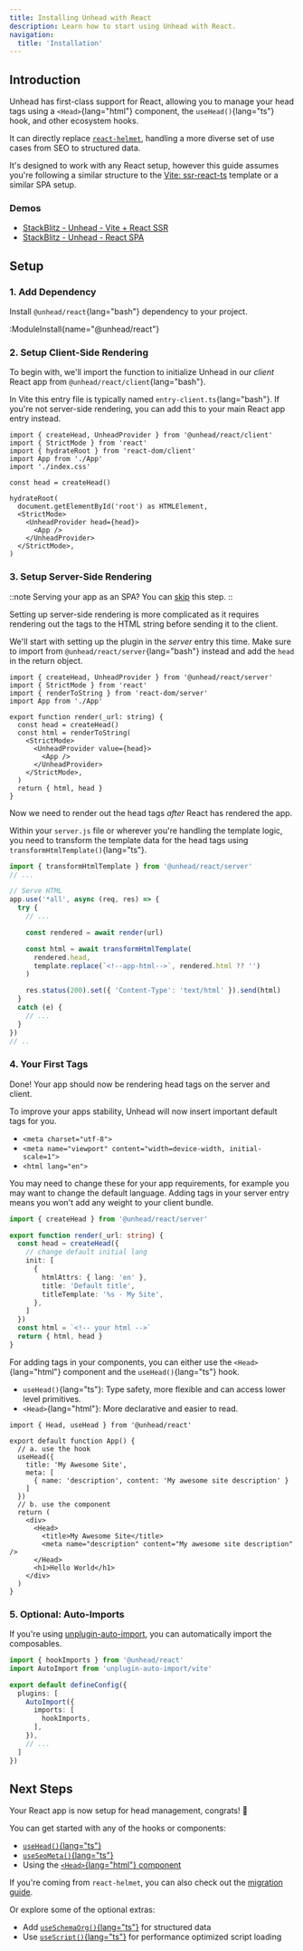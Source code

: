```yaml
---
title: Installing Unhead with React
description: Learn how to start using Unhead with React.
navigation:
  title: 'Installation'
---
```


## Introduction

Unhead has first-class support for React, allowing you to manage your head tags using a `<Head>`{lang="html"} component, the `useHead()`{lang="ts"} hook, and other ecosystem hooks.

It can directly replace [`react-helmet`](https://github.com/nfl/react-helmet), handling a more diverse set of use cases from SEO to structured data.

It's designed to work with any React setup, however this guide assumes you're following a similar structure to the [Vite: ssr-react-ts](https://github.com/bluwy/create-vite-extra/tree/master/template-ssr-react-ts) template
or a similar SPA setup.

### Demos

- [StackBlitz - Unhead - Vite + React SSR](https://stackblitz.com/edit/github-5hqsxyid)
- [StackBlitz - Unhead - React SPA](https://stackblitz.com/edit/vitejs-vite-ggqxj5nx)

## Setup

### 1. Add Dependency

Install `@unhead/react`{lang="bash"} dependency to your project.

:ModuleInstall{name="@unhead/react"}

### 2. Setup Client-Side Rendering

To begin with, we'll import the function to initialize Unhead in our _client_ React app from `@unhead/react/client`{lang="bash"}.

In Vite this entry file is typically named `entry-client.ts`{lang="bash"}. If you're not server-side rendering, you can add this to your main React app entry instead.

```tsx {1,7,12,14} [src/entry-client.ts]
import { createHead, UnheadProvider } from '@unhead/react/client'
import { StrictMode } from 'react'
import { hydrateRoot } from 'react-dom/client'
import App from './App'
import './index.css'

const head = createHead()

hydrateRoot(
  document.getElementById('root') as HTMLElement,
  <StrictMode>
    <UnheadProvider head={head}>
      <App />
    </UnheadProvider>
  </StrictMode>,
)
```

### 3. Setup Server-Side Rendering

::note
Serving your app as an SPA? You can [skip](#4-your-first-tags) this step.
::

Setting up server-side rendering is more complicated as it requires rendering out the tags to the HTML string before sending it to the client.

We'll start with setting up the plugin in the _server_ entry this time. Make sure to import from `@unhead/react/server`{lang="bash"} instead
and add the `head` in the return object.

```tsx {1,7,10,12,15} [src/entry-server.ts]
import { createHead, UnheadProvider } from '@unhead/react/server'
import { StrictMode } from 'react'
import { renderToString } from 'react-dom/server'
import App from './App'

export function render(_url: string) {
  const head = createHead()
  const html = renderToString(
    <StrictMode>
      <UnheadProvider value={head}>
        <App />
      </UnheadProvider>
    </StrictMode>,
  )
  return { html, head }
}
```

Now we need to render out the head tags _after_ React has rendered the app.

Within your `server.js` file or wherever you're handling the template logic, you need to transform the template data
for the head tags using `transformHtmlTemplate()`{lang="ts"}.

```ts {1,9-14} [server.ts]
import { transformHtmlTemplate } from '@unhead/react/server'
// ...

// Serve HTML
app.use('*all', async (req, res) => {
  try {
    // ...

    const rendered = await render(url)

    const html = await transformHtmlTemplate(
      rendered.head,
      template.replace(`<!--app-html-->`, rendered.html ?? '')
    )

    res.status(200).set({ 'Content-Type': 'text/html' }).send(html)
  }
  catch (e) {
    // ...
  }
})
// ..
```

### 4. Your First Tags

Done! Your app should now be rendering head tags on the server and client.

To improve your apps stability, Unhead will now insert important default tags for you.

- `<meta charset="utf-8">`
- `<meta name="viewport" content="width=device-width, initial-scale=1">`
- `<html lang="en">`

You may need to change these for your app requirements, for example you may want to change the default language. Adding
tags in your server entry means you won't add any weight to your client bundle.

```ts {2,6-8} [src/entry-server.ts]
import { createHead } from '@unhead/react/server'

export function render(_url: string) {
  const head = createHead({
    // change default initial lang
    init: [
      {
        htmlAttrs: { lang: 'en' },
        title: 'Default title',
        titleTemplate: '%s - My Site',
      },
    ]
  })
  const html = `<!-- your html -->`
  return { html, head }
}
```

For adding tags in your components, you can either use the `<Head>`{lang="html"} component and the `useHead()`{lang="ts"} hook.

- `useHead()`{lang="ts"}: Type safety, more flexible and can access lower level primitives.
- `<Head>`{lang="html"}: More declarative and easier to read.

```tsx [App.tsx]
import { Head, useHead } from '@unhead/react'

export default function App() {
  // a. use the hook
  useHead({
    title: 'My Awesome Site',
    meta: [
      { name: 'description', content: 'My awesome site description' }
    ]
  })
  // b. use the component
  return (
    <div>
      <Head>
        <title>My Awesome Site</title>
        <meta name="description" content="My awesome site description" />
      </Head>
      <h1>Hello World</h1>
    </div>
  )
}
```

### 5. Optional: Auto-Imports

If you're using  [unplugin-auto-import](https://github.com/antfu/unplugin-auto-import), you can automatically import the composables.

```ts [vite.config.ts]
import { hookImports } from '@unhead/react'
import AutoImport from 'unplugin-auto-import/vite'

export default defineConfig({
  plugins: [
    AutoImport({
      imports: [
        hookImports,
      ],
    }),
    // ...
  ]
})
```

## Next Steps

Your React app is now setup for head management, congrats! 🎉

You can get started with any of the hooks or components:
- [`useHead()`{lang="ts"}](/docs/head/api/composables/use-head)
- [`useSeoMeta()`{lang="ts"}](/docs/head/api/composables/use-seo-meta)
- Using the [`<Head>`{lang="html"} component](/docs/react/guides/components)

If you're coming from `react-helmet`, you can also check out the [migration guide](/docs/react/guides/migrate-from-react-helmet).

Or explore some of the optional extras:

- Add [`useSchemaOrg()`{lang="ts"}](/docs/head/api/composables/use-schema-org) for structured data
- Use [`useScript()`{lang="ts"}](/docs/scripts/introduction) for performance optimized script loading
